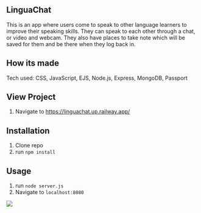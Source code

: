## LinguaChat
This is an app where users come to speak to other language learners to improve their speaking skills. They can speak to each other through a chat, or video and webcam. They also have places to take note which will be saved for them and be there when they log back in.

## How its made
Tech used: CSS, JavaScript, EJS, Node.js, Express, MongoDB, Passport

## View Project
1. Navigate to https://linguachat.up.railway.app/

## Installation

1. Clone repo
2. run `npm install`

## Usage

1. run `node server.js`
2. Navigate to `localhost:8080`

![](<Screenshot 2024-11-19 at 8.21.27 PM.png>)
